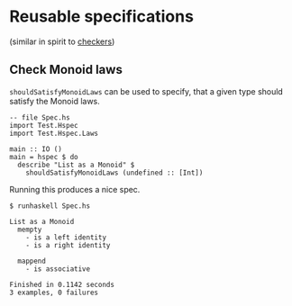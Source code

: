 # Reusable specifications
(similar in spirit to [checkers](http://hackage.haskell.org/package/checkers))

## Check Monoid laws

`shouldSatisfyMonoidLaws` can be used to specify, that a given type should
satisfy the Monoid laws.

~~~ {.haskell .literate}
-- file Spec.hs
import Test.Hspec
import Test.Hspec.Laws

main :: IO ()
main = hspec $ do
  describe "List as a Monoid" $
    shouldSatisfyMonoidLaws (undefined :: [Int])
~~~

Running this produces a nice spec.

~~~
$ runhaskell Spec.hs

List as a Monoid
  mempty
    - is a left identity
    - is a right identity

  mappend
    - is associative

Finished in 0.1142 seconds
3 examples, 0 failures
~~~
